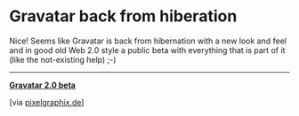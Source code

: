 # Gravatar back from hiberation

<img src="http://zerokspot.com/uploads/gravatar20beta.jpg" alt="" class="left"/>Nice! Seems like Gravatar is back from hibernation with a new look and feel and in good old Web 2.0 style a public beta with everything that is part of it (like the not-existing help) ;-)

-------------------------------



__[Gravatar 2.0 beta](http://site.gravatar.com)__



[via [pixelgraphix.de](http://www.pixelgraphix.de/einzeiler/2007-02/gravatar-20-beta.php)]